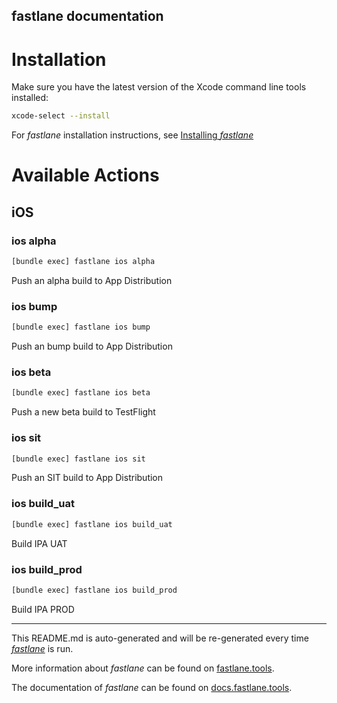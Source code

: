 fastlane documentation
----

# Installation

Make sure you have the latest version of the Xcode command line tools installed:

```sh
xcode-select --install
```

For _fastlane_ installation instructions, see [Installing _fastlane_](https://docs.fastlane.tools/#installing-fastlane)

# Available Actions

## iOS

### ios alpha

```sh
[bundle exec] fastlane ios alpha
```

Push an alpha build to App Distribution

### ios bump

```sh
[bundle exec] fastlane ios bump
```

Push an bump build to App Distribution

### ios beta

```sh
[bundle exec] fastlane ios beta
```

Push a new beta build to TestFlight

### ios sit

```sh
[bundle exec] fastlane ios sit
```

Push an SIT build to App Distribution

### ios build_uat

```sh
[bundle exec] fastlane ios build_uat
```

Build IPA UAT

### ios build_prod

```sh
[bundle exec] fastlane ios build_prod
```

Build IPA PROD

----

This README.md is auto-generated and will be re-generated every time [_fastlane_](https://fastlane.tools) is run.

More information about _fastlane_ can be found on [fastlane.tools](https://fastlane.tools).

The documentation of _fastlane_ can be found on [docs.fastlane.tools](https://docs.fastlane.tools).
